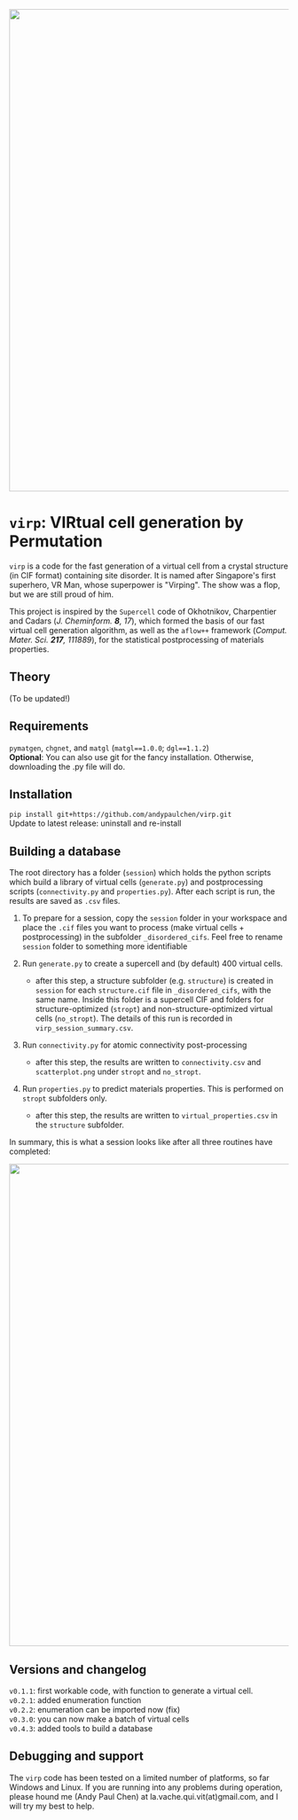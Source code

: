 <img src="graphics/virpbanner.png" width="870">

# `virp`: VIRtual cell generation by Permutation
 `virp` is a code for the fast generation of a virtual cell from a crystal structure (in CIF format) containing site disorder. It is named after Singapore's first superhero, VR Man, whose superpower is "Virping". The show was a flop, but we are still proud of him. 
 
 This project is inspired by the `Supercell` code of Okhotnikov, Charpentier and Cadars (<i>J. Cheminform. <b>8</b>, 17</i>), which formed the basis of our fast virtual cell generation algorithm, as well as the `aflow++` framework (<i>Comput. Mater. Sci. <b>217</b>, 111889</i>), for the statistical postprocessing of materials properties.

 ## Theory
 (To be updated!)

 ## Requirements
`pymatgen`, `chgnet`, and `matgl` (`matgl==1.0.0`; `dgl==1.1.2`)<br>
 __Optional__: You can also use git for the fancy installation. Otherwise, downloading the .py file will do.

 ## Installation
 `pip install git+https://github.com/andypaulchen/virp.git`<br>
 Update to latest release: uninstall and re-install

 ## Building a database
 The root directory has a folder (`session`) which holds the python scripts which build a library of virtual cells (`generate.py`) and postprocessing scripts (`connectivity.py` and `properties.py`). After each script is run, the results are saved as `.csv` files.

 1. To prepare for a session, copy the `session` folder in your workspace and place the `.cif` files you want to process (make virtual cells + postprocessing) in the subfolder `_disordered_cifs`. Feel free to rename `session` folder to something more identifiable

 2. Run `generate.py` to create a supercell and (by default) 400 virtual cells.
    - after this step, a structure subfolder (e.g. `structure`) is created in `session` for each `structure.cif` file in `_disordered_cifs`, with the same name. Inside this folder is a supercell CIF and folders for structure-optimized (`stropt`) and non-structure-optimized virtual cells (`no_stropt`). The details of this run is recorded in `virp_session_summary.csv`.

 3. Run `connectivity.py` for atomic connectivity post-processing
    - after this step, the results are written to `connectivity.csv` and `scatterplot.png` under `stropt` and `no_stropt`.

 4. Run `properties.py` to predict materials properties. This is performed on `stropt` subfolders only.
    - after this step, the results are written to `virtual_properties.csv` in the `structure` subfolder.

 In summary, this is what a session looks like after all three routines have completed:

 <img src="graphics/operation.png" width="870">

 ## Versions and changelog
 `v0.1.1`: first workable code, with function to generate a virtual cell. <br>
 `v0.2.1`: added enumeration function <br>
 `v0.2.2`: enumeration can be imported now (fix) <br>
 `v0.3.0`: you can now make a batch of virtual cells<br>
 `v0.4.3`: added tools to build a database

 ## Debugging and support
 The `virp` code has been tested on a limited number of platforms, so far Windows and Linux. If you are running into any problems during operation, please hound me (Andy Paul Chen) at la.vache.qui.vit(at)gmail.com, and I will try my best to help.
 
